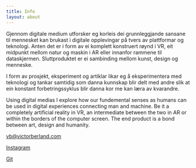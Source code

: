 ```yaml
---
title: Info
layout: about
---
```


Gjennom digitale medium utforsker eg korleis dei grunnleggjande sansane til mennesket kan brukast i digitale opplevingar på tvers av plattformar og teknologi. Anten det er i form av ei komplett konstruert røynd i VR, eit midpunkt mellom natur og maskin i AR eller innanfor rammene til dataskjermen. Sluttproduktet er ei sambinding mellom kunst, design og menneske.

I form av prosjekt, eksperiment og artiklar likar eg å eksperimentera med teknologi og tankar samtidig som danna kunnskap blir delt med andre slik at ein konstant forbetringssyklus blir danna kor me kan læra av kvarandre.

Using digital medias I explore how our fundemental senses as humans can be used in digital experiences connecting man and machine. Be it a completely artificial reality in VR, an intermediate between the two in AR or within the borders of the computer screen. The end product is a bond between art, design and humanity.

[vb@victorberland.com](mailto:vb@victorberland.com)

[Instagram](https://instagram.com/victorberland)

[Git](https://v.v4.is/victorberland)

